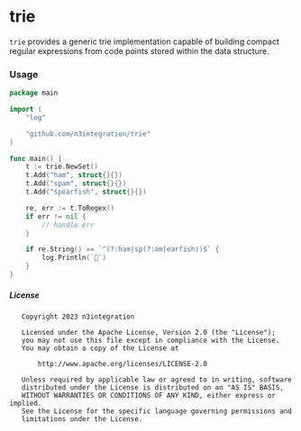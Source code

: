 # trie

`trie` provides a generic trie implementation capable of building compact 
regular expressions from code points stored within the data structure.

### Usage

```go
package main

import (
	"log"

	"github.com/n3integration/trie"
)

func main() {
	t := trie.NewSet()
	t.Add("ham", struct{}{})
	t.Add("spam", struct{}{})
	t.Add("spearfish", struct{}{})

	re, err := t.ToRegex()
	if err != nil {
		// handle err
	}

	if re.String() == `^(?:ham|sp(?:am|earfish))$` {
		log.Println(`🎉`)
	}
}

```

##### License

```text
   Copyright 2023 n3integration

   Licensed under the Apache License, Version 2.0 (the "License");
   you may not use this file except in compliance with the License.
   You may obtain a copy of the License at

       http://www.apache.org/licenses/LICENSE-2.0

   Unless required by applicable law or agreed to in writing, software
   distributed under the License is distributed on an "AS IS" BASIS,
   WITHOUT WARRANTIES OR CONDITIONS OF ANY KIND, either express or implied.
   See the License for the specific language governing permissions and
   limitations under the License.
```
